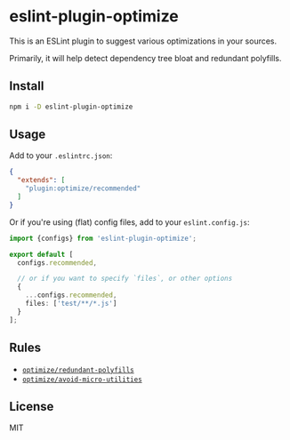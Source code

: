 # eslint-plugin-optimize

This is an ESLint plugin to suggest various optimizations in your
sources.

Primarily, it will help detect dependency tree bloat and redundant
polyfills.

## Install

```sh
npm i -D eslint-plugin-optimize
```

## Usage

Add to your `.eslintrc.json`:

```json
{
  "extends": [
    "plugin:optimize/recommended"
  ]
}
```

Or if you're using (flat) config files, add to your `eslint.config.js`:

```ts
import {configs} from 'eslint-plugin-optimize';

export default [
  configs.recommended,

  // or if you want to specify `files`, or other options
  {
    ...configs.recommended,
    files: ['test/**/*.js']
  }
];
```

## Rules

- [`optimize/redundant-polyfills`](./docs/rules/redundant-polyfills.md)
- [`optimize/avoid-micro-utilities`](./docs/rules/avoid-micro-utilities.md)

## License

MIT
